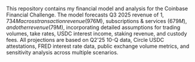 This repository contains my financial model and analysis for the Coinbase Financial Challenge. The model forecasts Q3 2025 revenue of $1,734M across transaction revenue ($976M), subscriptions & services ($679M), and other revenue ($79M), incorporating detailed assumptions for trading volumes, take rates, USDC interest income, staking revenue, and custody fees. All projections are based on Q2'25 10-Q data, Circle USDC attestations, FRED interest rate data, public exchange volume metrics, and sensitivity analysis across multiple scenarios.
